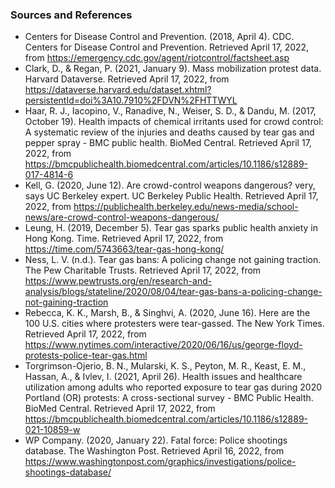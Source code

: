 
### Sources and References

- Centers for Disease Control and Prevention. (2018, April 4). CDC. Centers for Disease Control and Prevention. Retrieved April 17, 2022, from https://emergency.cdc.gov/agent/riotcontrol/factsheet.asp
- Clark, D., &amp; Regan, P. (2021, January 9). Mass mobilization protest data. Harvard Dataverse. Retrieved April 17, 2022, from https://dataverse.harvard.edu/dataset.xhtml?persistentId=doi%3A10.7910%2FDVN%2FHTTWYL
- Haar, R. J., Iacopino, V., Ranadive, N., Weiser, S. D., &amp; Dandu, M. (2017, October 19). Health impacts of chemical irritants used for crowd control: A systematic review of the injuries and deaths caused by tear gas and pepper spray - BMC public health. BioMed Central. Retrieved April 17, 2022, from https://bmcpublichealth.biomedcentral.com/articles/10.1186/s12889-017-4814-6
- Kell, G. (2020, June 12). Are crowd-control weapons dangerous? very, says UC Berkeley expert. UC Berkeley Public Health. Retrieved April 17, 2022, from https://publichealth.berkeley.edu/news-media/school-news/are-crowd-control-weapons-dangerous/
- Leung, H. (2019, December 5). Tear gas sparks public health anxiety in Hong Kong. Time. Retrieved April 17, 2022, from https://time.com/5743663/tear-gas-hong-kong/
- Ness, L. V. (n.d.). Tear gas bans: A policing change not gaining traction. The Pew Charitable Trusts. Retrieved April 17, 2022, from https://www.pewtrusts.org/en/research-and-analysis/blogs/stateline/2020/08/04/tear-gas-bans-a-policing-change-not-gaining-traction
- Rebecca, K. K., Marsh, B., &amp; Singhvi, A. (2020, June 16). Here are the 100 U.S. cities where protesters were tear-gassed. The New York Times. Retrieved April 17, 2022, from https://www.nytimes.com/interactive/2020/06/16/us/george-floyd-protests-police-tear-gas.html
- Torgrimson-Ojerio, B. N., Mularski, K. S., Peyton, M. R., Keast, E. M., Hassan, A., &amp; Ivlev, I. (2021, April 26). Health issues and healthcare utilization among adults who reported exposure to tear gas during 2020 Portland (OR) protests: A cross-sectional survey - BMC Public Health. BioMed Central. Retrieved April 17, 2022, from https://bmcpublichealth.biomedcentral.com/articles/10.1186/s12889-021-10859-w
- WP Company. (2020, January 22). Fatal force: Police shootings database. The Washington Post. Retrieved April 16, 2022, from https://www.washingtonpost.com/graphics/investigations/police-shootings-database/
